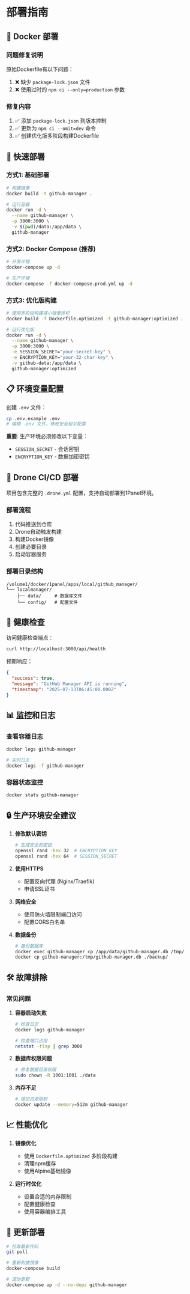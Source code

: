 # 部署指南

## 🐳 Docker 部署

### 问题修复说明

原始Dockerfile有以下问题：
1. ❌ 缺少 `package-lock.json` 文件
2. ❌ 使用过时的 `npm ci --only=production` 参数

### 修复内容
1. ✅ 添加 `package-lock.json` 到版本控制
2. ✅ 更新为 `npm ci --omit=dev` 命令
3. ✅ 创建优化版多阶段构建Dockerfile

## 🚀 快速部署

### 方式1: 基础部署
```bash
# 构建镜像
docker build -t github-manager .

# 运行容器
docker run -d \
  --name github-manager \
  -p 3000:3000 \
  -v $(pwd)/data:/app/data \
  github-manager
```

### 方式2: Docker Compose (推荐)
```bash
# 开发环境
docker-compose up -d

# 生产环境
docker-compose -f docker-compose.prod.yml up -d
```

### 方式3: 优化版构建
```bash
# 使用多阶段构建减小镜像体积
docker build -f Dockerfile.optimized -t github-manager:optimized .

# 运行优化版
docker run -d \
  --name github-manager \
  -p 3000:3000 \
  -e SESSION_SECRET="your-secret-key" \
  -e ENCRYPTION_KEY="your-32-char-key" \
  -v github-data:/app/data \
  github-manager:optimized
```

## 📋 环境变量配置

创建 `.env` 文件：
```bash
cp .env.example .env
# 编辑 .env 文件，修改安全相关配置
```

**重要**: 生产环境必须修改以下变量：
- `SESSION_SECRET` - 会话密钥
- `ENCRYPTION_KEY` - 数据加密密钥

## 🔧 Drone CI/CD 部署

项目包含完整的 `.drone.yml` 配置，支持自动部署到1Panel环境。

### 部署流程
1. 代码推送到仓库
2. Drone自动触发构建
3. 构建Docker镜像
4. 创建必要目录
5. 启动容器服务

### 部署目录结构
```
/volume1/docker/1panel/apps/local/github_manager/
└── localmanager/
    ├── data/     # 数据库文件
    └── config/   # 配置文件
```

## 🏥 健康检查

访问健康检查端点：
```bash
curl http://localhost:3000/api/health
```

预期响应：
```json
{
  "success": true,
  "message": "GitHub Manager API is running",
  "timestamp": "2025-07-13T06:45:00.000Z"
}
```

## 📊 监控和日志

### 查看容器日志
```bash
docker logs github-manager

# 实时日志
docker logs -f github-manager
```

### 容器状态监控
```bash
docker stats github-manager
```

## 🔒 生产环境安全建议

1. **修改默认密钥**
   ```bash
   # 生成安全的密钥
   openssl rand -hex 32  # ENCRYPTION_KEY
   openssl rand -hex 64  # SESSION_SECRET
   ```

2. **使用HTTPS**
   - 配置反向代理 (Nginx/Traefik)
   - 申请SSL证书

3. **网络安全**
   - 使用防火墙限制端口访问
   - 配置CORS白名单

4. **数据备份**
   ```bash
   # 备份数据库
   docker exec github-manager cp /app/data/github-manager.db /tmp/
   docker cp github-manager:/tmp/github-manager.db ./backup/
   ```

## 🛠️ 故障排除

### 常见问题

1. **容器启动失败**
   ```bash
   # 检查日志
   docker logs github-manager
   
   # 检查端口占用
   netstat -tlnp | grep 3000
   ```

2. **数据库权限问题**
   ```bash
   # 修复数据目录权限
   sudo chown -R 1001:1001 ./data
   ```

3. **内存不足**
   ```bash
   # 增加资源限制
   docker update --memory=512m github-manager
   ```

## 📈 性能优化

1. **镜像优化**
   - 使用 `Dockerfile.optimized` 多阶段构建
   - 清理npm缓存
   - 使用Alpine基础镜像

2. **运行时优化**
   - 设置合适的内存限制
   - 配置健康检查
   - 使用容器编排工具

## 🔄 更新部署

```bash
# 拉取最新代码
git pull

# 重新构建镜像
docker-compose build

# 滚动更新
docker-compose up -d --no-deps github-manager
```